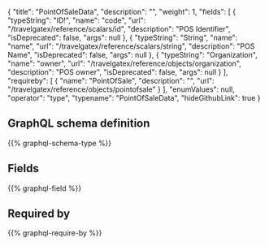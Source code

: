 {
  "title": "PointOfSaleData",
  "description": "",
  "weight": 1,
  "fields": [
    {
      "typeString": "ID!",
      "name": "code",
      "url": "/travelgatex/reference/scalars/id",
      "description": "POS Identifier",
      "isDeprecated": false,
      "args": null
    },
    {
      "typeString": "String",
      "name": "name",
      "url": "/travelgatex/reference/scalars/string",
      "description": "POS Name",
      "isDeprecated": false,
      "args": null
    },
    {
      "typeString": "Organization",
      "name": "owner",
      "url": "/travelgatex/reference/objects/organization",
      "description": "POS owner",
      "isDeprecated": false,
      "args": null
    }
  ],
  "requireby": [
    {
      "name": "PointOfSale",
      "description": "",
      "url": "/travelgatex/reference/objects/pointofsale"
    }
  ],
  "enumValues": null,
  "operator": "type",
  "typename": "PointOfSaleData",
  "hideGithubLink": true
}
## GraphQL schema definition

{{% graphql-schema-type %}}

## Fields

{{% graphql-field %}}

## Required by

{{% graphql-require-by %}}
